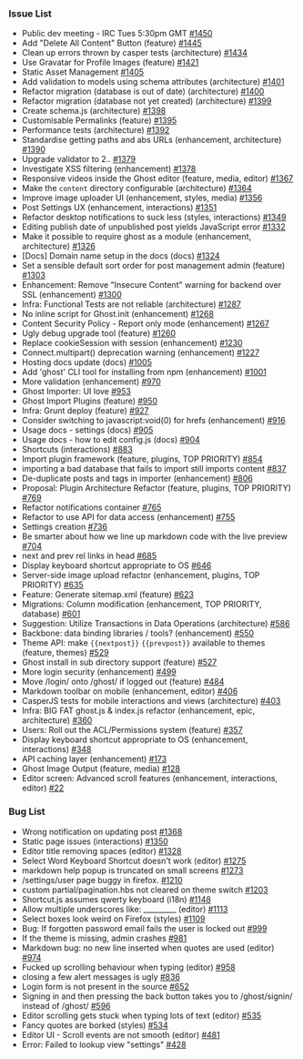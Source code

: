 ### Issue List
* Public dev meeting - IRC Tues 5:30pm GMT [#1450](https://github.com/TryGhost/Ghost/issues/1450)
* Add "Delete All Content" Button  (feature) [#1445](https://github.com/TryGhost/Ghost/issues/1445)
* Clean up errors thrown by casper tests (architecture) [#1434](https://github.com/TryGhost/Ghost/issues/1434)
* Use Gravatar for Profile Images (feature) [#1421](https://github.com/TryGhost/Ghost/issues/1421)
* Static Asset Management [#1405](https://github.com/TryGhost/Ghost/issues/1405)
* Add validation to models using schema attributes (architecture) [#1401](https://github.com/TryGhost/Ghost/issues/1401)
* Refactor migration (database is out of date) (architecture) [#1400](https://github.com/TryGhost/Ghost/issues/1400)
* Refactor migration (database not yet created) (architecture) [#1399](https://github.com/TryGhost/Ghost/issues/1399)
* Create schema.js (architecture) [#1398](https://github.com/TryGhost/Ghost/issues/1398)
* Customisable Permalinks (feature) [#1395](https://github.com/TryGhost/Ghost/issues/1395)
* Performance tests (architecture) [#1392](https://github.com/TryGhost/Ghost/issues/1392)
* Standardise getting paths and abs URLs (enhancement, architecture) [#1390](https://github.com/TryGhost/Ghost/issues/1390)
* Upgrade validator to 2.*.* [#1379](https://github.com/TryGhost/Ghost/issues/1379)
* Investigate XSS filtering  (enhancement) [#1378](https://github.com/TryGhost/Ghost/issues/1378)
* Responsive videos inside the Ghost editor (feature, media, editor) [#1367](https://github.com/TryGhost/Ghost/issues/1367)
* Make the `content` directory configurable (architecture) [#1364](https://github.com/TryGhost/Ghost/issues/1364)
* Improve image uploader UI (enhancement, styles, media) [#1356](https://github.com/TryGhost/Ghost/issues/1356)
* Post Settings UX (enhancement, interactions) [#1351](https://github.com/TryGhost/Ghost/issues/1351)
* Refactor desktop notifications to suck less (styles, interactions) [#1349](https://github.com/TryGhost/Ghost/issues/1349)
* Editing publish date of unpublished post yields JavaScript error [#1332](https://github.com/TryGhost/Ghost/issues/1332)
* Make it possible to require ghost as a module (enhancement, architecture) [#1326](https://github.com/TryGhost/Ghost/issues/1326)
* [Docs] Domain name setup in the docs (docs) [#1324](https://github.com/TryGhost/Ghost/issues/1324)
* Set a sensible default sort order for post management admin (feature) [#1303](https://github.com/TryGhost/Ghost/issues/1303)
* Enhancement: Remove "Insecure Content" warning for backend over SSL (enhancement) [#1300](https://github.com/TryGhost/Ghost/issues/1300)
* Infra: Functional Tests are not reliable (architecture) [#1287](https://github.com/TryGhost/Ghost/issues/1287)
* No inline script for Ghost.init (enhancement) [#1268](https://github.com/TryGhost/Ghost/issues/1268)
* Content Security Policy - Report only mode (enhancement) [#1267](https://github.com/TryGhost/Ghost/issues/1267)
* Ugly debug upgrade tool (feature) [#1260](https://github.com/TryGhost/Ghost/issues/1260)
* Replace cookieSession with session (enhancement) [#1230](https://github.com/TryGhost/Ghost/issues/1230)
* Connect.multipart() deprecation warning (enhancement) [#1227](https://github.com/TryGhost/Ghost/issues/1227)
* Hosting docs update (docs) [#1005](https://github.com/TryGhost/Ghost/issues/1005)
* Add 'ghost' CLI tool for installing from npm (enhancement) [#1001](https://github.com/TryGhost/Ghost/issues/1001)
* More validation  (enhancement) [#970](https://github.com/TryGhost/Ghost/issues/970)
* Ghost Importer: UI love [#953](https://github.com/TryGhost/Ghost/issues/953)
* Ghost Import Plugins (feature) [#950](https://github.com/TryGhost/Ghost/issues/950)
* Infra: Grunt deploy (feature) [#927](https://github.com/TryGhost/Ghost/issues/927)
* Consider switching to javascript:void(0) for hrefs (enhancement) [#916](https://github.com/TryGhost/Ghost/issues/916)
* Usage docs - settings (docs) [#905](https://github.com/TryGhost/Ghost/issues/905)
* Usage docs - how to edit config.js (docs) [#904](https://github.com/TryGhost/Ghost/issues/904)
* Shortcuts (interactions) [#883](https://github.com/TryGhost/Ghost/issues/883)
* Import plugin framework (feature, plugins, TOP PRIORITY) [#854](https://github.com/TryGhost/Ghost/issues/854)
* importing a bad database that fails to import still imports content [#837](https://github.com/TryGhost/Ghost/issues/837)
* De-duplicate posts and tags in importer (enhancement) [#806](https://github.com/TryGhost/Ghost/issues/806)
* Proposal: Plugin Architecture Refactor (feature, plugins, TOP PRIORITY) [#769](https://github.com/TryGhost/Ghost/issues/769)
* Refactor notifications container [#765](https://github.com/TryGhost/Ghost/issues/765)
* Refactor to use API for data access (enhancement) [#755](https://github.com/TryGhost/Ghost/issues/755)
* Settings creation [#736](https://github.com/TryGhost/Ghost/issues/736)
* Be smarter about how we line up markdown code with the live preview [#704](https://github.com/TryGhost/Ghost/pull/704)
* next and prev rel links in head [#685](https://github.com/TryGhost/Ghost/issues/685)
* Display keyboard shortcut appropriate to OS [#646](https://github.com/TryGhost/Ghost/pull/646)
* Server-side image upload refactor (enhancement, plugins, TOP PRIORITY) [#635](https://github.com/TryGhost/Ghost/issues/635)
* Feature: Generate sitemap.xml (feature) [#623](https://github.com/TryGhost/Ghost/issues/623)
* Migrations: Column modification (enhancement, TOP PRIORITY, database) [#601](https://github.com/TryGhost/Ghost/issues/601)
* Suggestion: Utilize Transactions in Data Operations (architecture) [#586](https://github.com/TryGhost/Ghost/issues/586)
* Backbone: data binding libraries / tools? (enhancement) [#550](https://github.com/TryGhost/Ghost/issues/550)
* Theme API: make `{{nextpost}}` `{{prevpost}}` available to themes (feature, themes) [#529](https://github.com/TryGhost/Ghost/issues/529)
* Ghost install in sub directory support (feature) [#527](https://github.com/TryGhost/Ghost/issues/527)
* More login security (enhancement) [#499](https://github.com/TryGhost/Ghost/issues/499)
* Move /login/ onto /ghost/ if logged out (feature) [#484](https://github.com/TryGhost/Ghost/issues/484)
* Markdown toolbar on mobile (enhancement, editor) [#406](https://github.com/TryGhost/Ghost/issues/406)
* CasperJS tests for mobile interactions and views (architecture) [#403](https://github.com/TryGhost/Ghost/issues/403)
* Infra: BIG FAT ghost.js & index.js refactor (enhancement, epic, architecture) [#360](https://github.com/TryGhost/Ghost/issues/360)
* Users: Roll out the ACL/Permissions system (feature) [#357](https://github.com/TryGhost/Ghost/issues/357)
* Display keyboard shortcut appropriate to OS (enhancement, interactions) [#348](https://github.com/TryGhost/Ghost/issues/348)
* API caching layer (enhancement) [#173](https://github.com/TryGhost/Ghost/issues/173)
* Ghost Image Output (feature, media) [#128](https://github.com/TryGhost/Ghost/issues/128)
* Editor screen: Advanced scroll features (enhancement, interactions, editor) [#22](https://github.com/TryGhost/Ghost/issues/22)
### Bug List
* Wrong notification on updating post [#1368](https://github.com/TryGhost/Ghost/issues/1368)
* Static page issues (interactions) [#1350](https://github.com/TryGhost/Ghost/issues/1350)
* Editor title removing spaces (editor) [#1328](https://github.com/TryGhost/Ghost/issues/1328)
* Select Word Keyboard Shortcut doesn't work (editor) [#1275](https://github.com/TryGhost/Ghost/issues/1275)
* markdown help popup is truncated on small screens [#1273](https://github.com/TryGhost/Ghost/issues/1273)
* /settings/user page buggy in firefox. [#1210](https://github.com/TryGhost/Ghost/issues/1210)
* custom partial/pagination.hbs not cleared on theme switch [#1203](https://github.com/TryGhost/Ghost/issues/1203)
* Shortcut.js assumes qwerty keyboard (i18n) [#1148](https://github.com/TryGhost/Ghost/issues/1148)
* Allow multiple underscores like: _________ (editor) [#1113](https://github.com/TryGhost/Ghost/issues/1113)
* Select boxes look weird on Firefox (styles) [#1109](https://github.com/TryGhost/Ghost/issues/1109)
* Bug: If forgotten password email fails the user is locked out [#999](https://github.com/TryGhost/Ghost/issues/999)
* If the theme is missing, admin crashes [#981](https://github.com/TryGhost/Ghost/issues/981)
* Markdown bug: no new line inserted when quotes are used (editor) [#974](https://github.com/TryGhost/Ghost/issues/974)
* Fucked up scrolling behaviour when typing (editor) [#958](https://github.com/TryGhost/Ghost/issues/958)
* closing a few alert messages is ugly [#836](https://github.com/TryGhost/Ghost/issues/836)
* Login form is not present in the source [#652](https://github.com/TryGhost/Ghost/issues/652)
* Signing in and then pressing the back button takes you to /ghost/signin/ instead of /ghost/ [#596](https://github.com/TryGhost/Ghost/issues/596)
* Editor scrolling gets stuck when typing lots of text (editor) [#535](https://github.com/TryGhost/Ghost/issues/535)
* Fancy quotes are borked (styles) [#534](https://github.com/TryGhost/Ghost/issues/534)
* Editor UI - Scroll events are not smooth (editor) [#481](https://github.com/TryGhost/Ghost/issues/481)
* Error: Failed to lookup view "settings" [#428](https://github.com/TryGhost/Ghost/issues/428)
